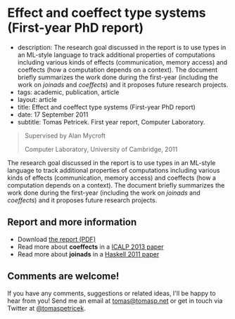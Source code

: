 # Effect and coeffect type systems (First-year PhD report)


 - description:  The research goal discussed in the report is to use types in an ML-style language to track
    additional properties of computations including various kinds of effects (communication, memory access)
    and coeffects (how a computation depends on a context). The document briefly summarizes the work
    done during the first-year (including the work on _joinads_ and _coeffects_) and
    it proposes future research projects.
 - tags: academic, publication, article
 - layout: article
 - title: Effect and coeffect type systems (First-year PhD report)
 - date: 17 September 2011
 - subtitle: Tomas Petricek. First year report, Computer Laboratory.

> Supervised by Alan Mycroft
>
> Computer Laboratory, University of Cambridge, 2011

The research goal discussed in the report is to use types in an ML-style language to track
additional properties of computations including various kinds of effects (communication, memory access)
and coeffects (how a computation depends on a context). The document briefly summarizes the work
done during the first-year (including the work on _joinads_ and _coeffects_) and
it proposes future research projects.

## Report and more information

 - Download [the report (PDF)](first-year.pdf)
 - Read more about **coeffects** in a [ICALP 2013 paper](../papers/coeffects/)
 - Read more about **joinads** in a [Haskell 2011 paper](../papers/docase/)

## Comments are welcome!

If you have any comments, suggestions or related ideas, I'll be happy to 
hear from you! Send me an email at [tomas@tomasp.net](mailto:tomas@tomasp.net)
or get in touch via Twitter at [@tomaspetricek](http://twitter.com/tomaspetricek).
